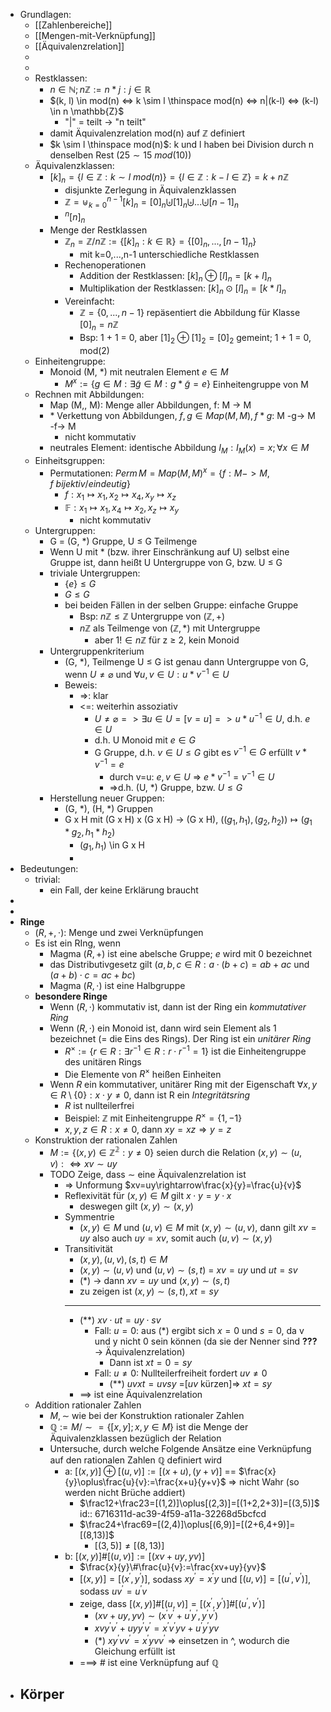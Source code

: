 - Grundlagen:
	- [[Zahlenbereiche]]
	- [[Mengen-mit-Verknüpfung]]
	- [[Äquivalenzrelation]]
	-
	-
	- Restklassen:
		- $n \in \mathbb{N}; n \mathbb{Z} := { n \ast j : j \in \mathbb{R} }$
		- $(k, l) \in mod(n) <=> k \sim l \thinspace mod(n) <=> n|(k-l) <=> (k-l) \in n \mathbb{Z}$
			- "|" = teilt -> "n teilt"
		- damit Äquivalenzrelation mod(n) auf $\mathbb{Z}$ definiert
		- $k \sim l \thinspace mod(n)$: k und l haben bei Division durch n denselben Rest ($25\sim15 \ mod(10)$)
	- Äquivalenzklassen:
		- $[k]_n = \{l \in \mathbb{Z}: k \sim l \ mod(n)\} = \{l \in \mathbb{Z}: k - l \in \mathbb{Z}\} = k + n\mathbb{Z}$
			- disjunkte Zerlegung in Äquivalenzklassen
			- $\mathbb{Z}=\uplus_{k=0}^{n-1}[k]_{n}=[0]_{n}\biguplus[1]_{n}\biguplus...\biguplus[n-1]_{n}$
			- $^n[n]_n$
		- Menge der Restklassen
			- $\mathbb{Z}_n = \mathbb{Z}/n\mathbb{Z} := \{[k]_n: k \in \mathbb{R}\} = \{[0]_n, ..., [n-1]_n\}$
				- mit k=0,...,n-1 unterschiedliche Restklassen
			- Rechenoperationen
				- Addition der Restklassen: $[k]_{n} \oplus [l]_{n}=[k+l]_{n}$
				- Multiplikation der Restklassen: $[k]_{n} \odot [l]_{n}=[k \ast l]_{n}$
			- Vereinfacht:
				- $\mathbb{Z} = \{0, ..., n-1\}$ repäsentiert die Abbildung für Klasse $[0]_n = n\mathbb{Z}$
				- Bsp: 1 + 1 = 0, aber $[1]_2 \oplus [1]_2 = [0]_2$ gemeint; 1 + 1 = 0, mod(2)
	- Einheitengruppe:
		- Monoid (M, *) mit neutralen Element $e \in M$
			- $M^x := \{g \in M: \exists \widetilde{g} \in M: g \ast \widetilde{g} = e\}$ Einheitengruppe von M
	- Rechnen mit Abbildungen:
		- Map (M,, M): Menge aller Abbildungen, f: M -> M
		- $\ast$ Verkettung von Abbildungen, $f,g \in Map(M, M), f \ast g$: M -g-> M -f-> M
			- nicht kommutativ
		- neutrales Element: identische Abbildung $I_M: I_M(x) = x; \forall x \in M$
	- Einheitsgruppen:
		- Permutationen: $Perm \, M = Map(M, M)^x = \{f: M -> M, f \  bijektiv / eindeutig\}$
			- $f: x_1 \mapsto x_1, x_2 \mapsto x_4, x_y \mapsto x_z$
			- $\mathbb{F}: x_1 \mapsto x_1 ,x_4 \mapsto x_2, x_z \mapsto x_y$
				- nicht kommutativ
	- Untergruppen:
		- G = (G, $\ast$) Gruppe, U $\leq$ G Teilmenge
		- Wenn U mit $\ast$ (bzw. ihrer Einschränkung auf U) selbst eine Gruppe ist, dann heißt U Untergruppe von G, bzw. U $\leq$ G
		- triviale Untergruppen:
			- $\{e\} \leq G$
			- $G \leq G$
			- bei beiden Fällen in der selben Gruppe: einfache Gruppe
				- Bsp: $n\mathbb{Z} \leq \mathbb{Z}$ Untergruppe von $(\mathbb{Z}, +)$
				- $n\mathbb{Z}$ als Teilmenge von $(\mathbb{Z}, \ast)$  mit Untergruppe
					- aber $1 ! \in n\mathbb{Z}$ für z $\geq$ 2, kein Monoid
		- Untergruppenkriterium
			- (G, $\ast$), Teilmenge U $\leq$ G ist genau dann Untergruppe von G, wenn $U \neq \varnothing$ und $\forall u, v \in U: u \ast v^{-1} \in U$
			- Beweis:
				- =>: klar
				- <=: weiterhin assoziativ
					- $U \neq \varnothing => \exists u \in U =[v=u]=> u \ast u^{-1} \in U$, d.h. $e \in U$
					- d.h. U Monoid mit $e \in G$
					- G Gruppe, d.h. $v \in U \leq G$ gibt es $v^{-1} \in G$ erfüllt $v \ast v^{-1} = e$
						- durch v=u: $e,v \in U$ => $e \ast v^{-1} = v^{-1} \in U$
						- =>d.h. (U, $\ast$) Gruppe, bzw. $U \leq G$
		- Herstellung neuer Gruppen:
			- (G, $\ast$), (H, *) Gruppen
			- G x H mit (G x H) x (G x H) -> (G x H), $((g_1, h_1), (g_2, h_2)) \mapsto (g_1 \ast g_2, h_1 \ast h_2)$
				- $(g_1, h_1)$ \in G x H
				-
- Bedeutungen:
	- trivial:
		- ein Fall, der keine Erklärung braucht
-
-
- **Ringe**
	- $(R,+,\cdot)$: Menge und zwei Verknüpfungen
	- Es ist ein RIng, wenn
		- Magma $(R,+)$ ist eine abelsche Gruppe; $e$ wird mit 0 bezeichnet
		- das Distributivgesetz gilt ($a,b,c\in R:a\cdot(b+c)=ab+ac$ und $(a+b)\cdot c=ac+bc$)
		- Magma $(R,\cdot)$ ist eine Halbgruppe
	- **besondere Ringe**
		- Wenn $(R,\cdot)$ kommutativ ist, dann ist der Ring ein *kommutativer Ring*
		- Wenn $(R,\cdot)$ ein Monoid ist, dann wird sein Element als 1 bezeichnet (= die Eins des Rings). Der Ring ist ein *unitärer Ring*
			- $R^{\times}:=\lbrace r\in R:\exists r^{-1}\in R:r\cdot r^{-1}=1\rbrace$ ist die Einheitengruppe des unitären Rings
			- Die Elemente von $R^{\times}$ heißen Einheiten
		- Wenn $R$ ein kommutativer, unitärer Ring mit der Eigenschaft $\forall x,y\in R\setminus\lbrace0\rbrace:x\cdot y\neq0$, dann ist R ein *Integritätsring*
			- $R$ ist nullteilerfrei
			- Beispiel: $\mathbb{Z}$ mit Einheitengruppe $R^{\times}=\lbrace1,-1\rbrace$
			- $x,y,z\in R:x\neq0$, dann $xy=xz\Rightarrow y=z$
	- Konstruktion der rationalen Zahlen
		- $M:=\lbrace(x,y)\in\mathbb{Z^2}:y\neq0\rbrace$ seien durch die Relation $(x,y)\sim(u,v):\Leftrightarrow xv\sim uy$
		- TODO Zeige, dass $\sim$ eine Äquivalenzrelation ist
			- => Unformung $xv=uy\rightarrow\frac{x}{y}=\frac{u}{v}$
			- Reflexivität für $(x,y)\in M$ gilt $x\cdot y=y\cdot x$
				- deswegen gilt $(x,y)\sim(x,y)$
			- Symmentrie
				- $(x,y)\in M$ und $(u,v)\in M$ mit $(x,y)\sim(u,v)$, dann gilt $xv=uy$ also auch $uy=xv$, somit auch $(u,v)\sim(x,y)$
			- Transitivität
				- $(x,y),(u,v),(s,t)\in M$
				- $(x,y)\sim(u,v)$ und $(u,v)\sim(s,t)$ = $xv=uy$ und $ut=sv$
				- $(\ast)$ -> dann $xv=uy$ und $(x,y)\sim(s,t)$
				- zu zeigen ist $(x,y)\sim(s,t),xt=sy$
				- --
				- $(\ast\ast)$ $xv\cdot ut=uy\cdot sv$
					- Fall: $u=0$: aus $(\ast)$ ergibt sich $x=0$ und $s=0$, da v und y nicht 0 sein können (da sie der Nenner sind **???** -> Äquivalenzrelation)
						- Dann ist $xt=0=sy$
					- Fall: $u\neq0$: Nullteilerfreiheit fordert $uv\neq0$
						- $(\ast\ast)$ $uvxt=uvsy$ =[$uv$ kürzen]=> $xt=sy$
				- ==> ist eine Äquivalenzrelation
	- Addition rationaler Zahlen
		- $M,\sim$ wie bei der Konstruktion rationaler Zahlen
		- $\mathbb{Q}:=M/\sim=\lbrace[x,y];x,y\in M\rbrace$ ist die Menge der Äquivalenzklassen bezüglich der Relation
		- Untersuche, durch welche Folgende Ansätze eine Verknüpfung auf den rationalen Zahlen $\mathbb{Q}$ definiert wird
			- a: $[(x,y)]\oplus[(u,v)]:=[(x+u),(y+v)]$ == $\frac{x}{y}\oplus\frac{u}{v}:=\frac{x+u}{y+v}$ => nicht Wahr (so werden nicht Brüche addiert)
				- $\frac12+\frac23=[(1,2)]\oplus[(2,3)]=[(1+2,2+3)]=[(3,5)]$
				  id:: 6716311d-ac39-4f59-a11a-32268d5bcfcd
				- $\frac24+\frac69=[(2,4)]\oplus[(6,9)]=[(2+6,4+9)]=[(8,13)]$
					- $[(3,5)]\neq[(8,13)]$
			- b: $[(x,y)]\#[(u,v)]:=[(xv+uy,yv)]$
				- $\frac{x}{y}\#\frac{u}{v}:=\frac{xv+uy}{yv}$
				- $[(x,y)]=[(x^{\prime},y^{\prime})]$, sodass $xy^{\prime}=x^{\prime}y$ und $[(u,v)]=[(u^{\prime},v^{\prime})]$, sodass $uv^{\prime}=u^{\prime}v$
				- zeige, dass $[(x,y)]\#[(u,v)]=[(x^{\prime},y^{\prime})]\#[(u^{\prime},v^{\prime})]$
					- $(xv+uy,yv)\sim(x^{\prime}v^{\prime}+u^{\prime}y^{\prime},y^{\prime}v^{\prime})$
					- $xvy^{\prime}v^{\prime}+uyy^{\prime}v^{\prime}=x^{\prime}v^{\prime}yv+u^{\prime}y^{\prime}yv$
					- $(\ast)$ $xy^{\prime}vv^{\prime}=x^{\prime}yvv^{\prime}$ => einsetzen in ^, wodurch die Gleichung erfüllt ist
				- ===> # ist eine Verknüpfung auf $\mathbb{Q}$
- **Körper**
	-